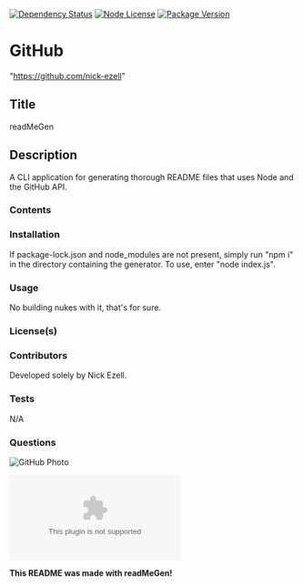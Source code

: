 
[![Dependency Status](https://img.shields.io/david/nick-ezell/readMeGen)](https://github.com/nick-ezell/readMeGen)
[![Node License](https://img.shields.io/npm/l/axios)](https://github.com/nick-ezell/readMeGen)
[![Package Version](https://img.shields.io/github/package-json/v/nick-ezell/readMeGen)](https://github.com/nick-ezell/readMeGen)
        
# GitHub
"https://github.com/nick-ezell"
        
## Title
readMeGen
        
## Description
A CLI application for generating thorough README files that uses Node and the GitHub API.
        
### Contents

        
### Installation
If package-lock.json and node_modules are not present, simply run "npm i" in the directory containing the generator. To use, enter "node index.js".
        
### Usage
No building nukes with it, that's for sure.
        
### License(s)

        
### Contributors
Developed solely by Nick Ezell.
        
### Tests
N/A
        
### Questions

        

        
![GitHub Photo](https://avatars.githubusercontent.com/u/57697731?)
        
![GitHub Email](nickolasezell@gmail.com)
        

        

        
**This README was made with readMeGen!**
